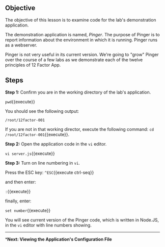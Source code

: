 ## Objective
The objective of this lesson is to examine code for the lab's demonstration application. 

The demonstration application is named, *Pinger*. The purpose of Pinger is to report information about the environment in which it is running. Pinger runs as a webserver.

Pinger is not very useful in its current version. We're going to "grow" Pinger over the course of a few labs as we demonstrate each of the twelve principles of 12 Factor App.

## Steps


**Step 1:** Confirm you are in the working directory of the lab's application.

`pwd`{{execute}}

You should see the following output:

`/root/12factor-001`

If you are not in that working director, execute the following command: `cd /root/12factor-001`{{execute}}.

**Step 2:** Open the application code in the `vi` editor.

`vi server.js`{{execute}}

**Step 3:** Turn on line numbering in `vi`.

Press the ESC key: `^ESC`{{execute ctrl-seq}}

and then enter:

`:`{{execute}}

finally, enter: 

`set number`{{execute}}

You will see current version of the Pinger code, which is written in Node.JS, in the `vi` editor with line numbers showing.

---

***Next: Viewing the Application's Configuration File**